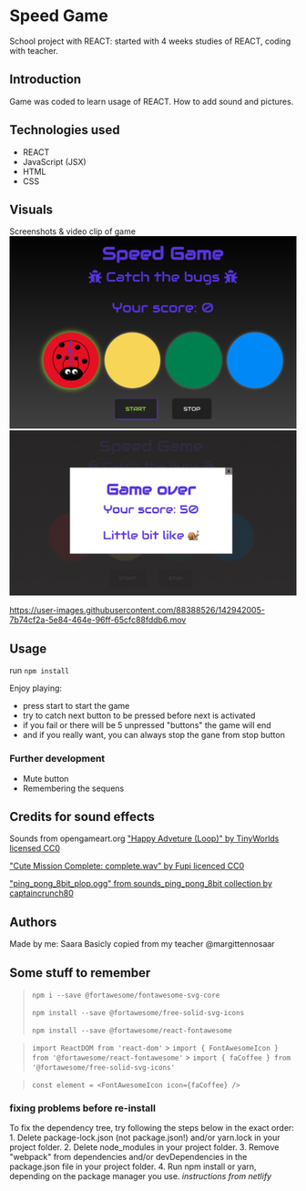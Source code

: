 # Speed Game

School project with REACT: started with 4 weeks studies of REACT, coding with teacher.

## Introduction

Game was coded to learn usage of REACT.
How to add sound and pictures.

## Technologies used

- REACT
- JavaScript (JSX)
- HTML
- CSS

## Visuals

Screenshots & video clip of game
![screenshot1](./src/assets/pictures/Screenshot1.png)
![screenshot2](./src/assets/pictures/Screenshot2.png)

https://user-images.githubusercontent.com/88388526/142942005-7b74cf2a-5e84-464e-96ff-65cfc88fddb6.mov

## Usage

run `npm install`

Enjoy playing:

- press start to start the game
- try to catch next button to be pressed before next is activated
- if you fail or there will be 5 unpressed "buttons" the game will end
- and if you really want, you can always stop the gane from stop button

### Further development

- Mute button
- Remembering the sequens

## Credits for sound effects

Sounds from opengameart.org
["Happy Adveture (Loop)" by TinyWorlds licensed CC0](https://opengameart.org/content/happy-adventure-loop)

["Cute Mission Complete: complete.wav" by Fupi licenced CC0](https://opengameart.org/content/cute-mission-complete)

["ping_pong_8bit_plop.ogg" from sounds_ping_pong_8bit collection by captaincrunch80](https://opengameart.org/content/3-ping-pong-sounds-8-bit-style)

## Authors

Made by me: Saara
Basicly copied from my teacher @margittennosaar

## Some stuff to remember

> `npm i --save @fortawesome/fontawesome-svg-core`
>
> `npm install --save @fortawesome/free-solid-svg-icons`
>
> `npm install --save @fortawesome/react-fontawesome`

> `import ReactDOM from 'react-dom'` > `import { FontAwesomeIcon } from '@fortawesome/react-fontawesome'` > `import { faCoffee } from '@fortawesome/free-solid-svg-icons'`

> `const element = <FontAwesomeIcon icon={faCoffee} />`

### fixing problems before re-install

To fix the dependency tree, try following the steps below in the exact order: 1. Delete package-lock.json (not package.json!) and/or yarn.lock in your project folder. 2. Delete node_modules in your project folder. 3. Remove "webpack" from dependencies and/or devDependencies in the package.json file in your project folder. 4. Run npm install or yarn, depending on the package manager you use.
_instructions from netlify_
